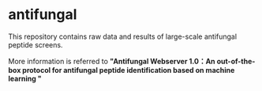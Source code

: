 # antifungal

This repository contains raw data and results of large-scale antifungal peptide screens.

More information is referred to **"Antifungal Webserver 1.0：An out-of-the-box protocol for antifungal peptide identification based on machine learning "**
